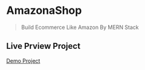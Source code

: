 # AmazonaShop

> Build Ecommerce Like Amazon By MERN Stack

## Live Prview Project
[Demo Project](https://amazonashop.herokuapp.com/)
